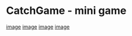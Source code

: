 # CatchGame - mini game

[image](https://github.com/berkedursunoglu/CatchGame/blob/master/ss1.png?raw=true)
[image](https://github.com/berkedursunoglu/CatchGame/blob/master/ss2.png?raw=true)
[image](https://github.com/berkedursunoglu/CatchGame/blob/master/ss3.png?raw=true)
[image](https://github.com/berkedursunoglu/CatchGame/blob/master/ss4.png?raw=true)
